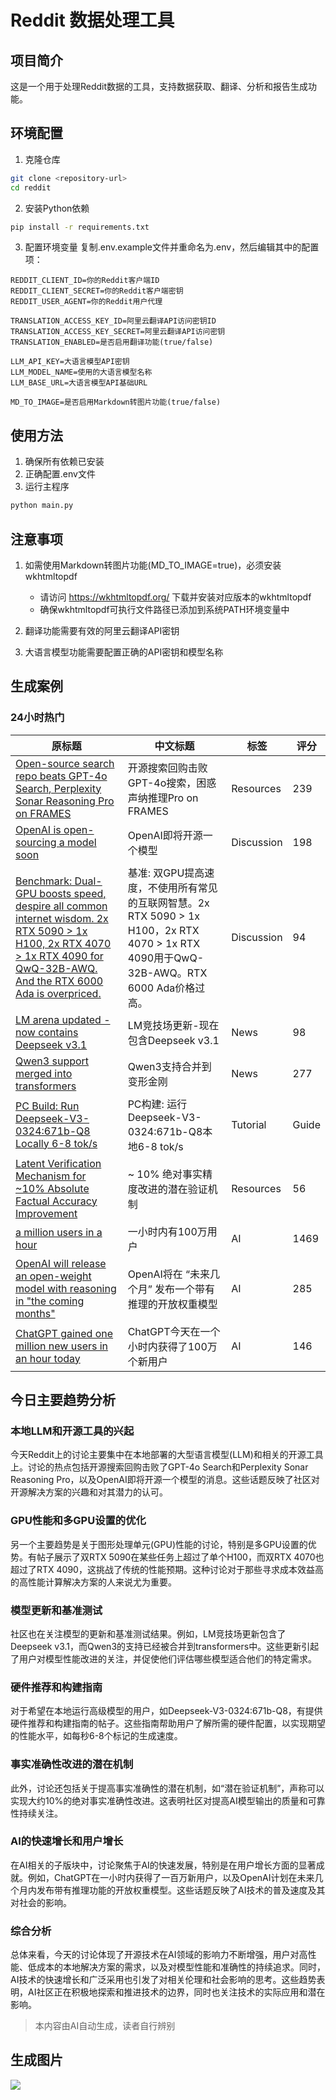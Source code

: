 # Reddit 数据处理工具

## 项目简介
这是一个用于处理Reddit数据的工具，支持数据获取、翻译、分析和报告生成功能。

## 环境配置

1. 克隆仓库
```bash
git clone <repository-url>
cd reddit
```

2. 安装Python依赖
```bash
pip install -r requirements.txt
```

3. 配置环境变量
复制.env.example文件并重命名为.env，然后编辑其中的配置项：
```
REDDIT_CLIENT_ID=你的Reddit客户端ID
REDDIT_CLIENT_SECRET=你的Reddit客户端密钥
REDDIT_USER_AGENT=你的Reddit用户代理

TRANSLATION_ACCESS_KEY_ID=阿里云翻译API访问密钥ID
TRANSLATION_ACCESS_KEY_SECRET=阿里云翻译API访问密钥
TRANSLATION_ENABLED=是否启用翻译功能(true/false)

LLM_API_KEY=大语言模型API密钥
LLM_MODEL_NAME=使用的大语言模型名称
LLM_BASE_URL=大语言模型API基础URL

MD_TO_IMAGE=是否启用Markdown转图片功能(true/false)
```

## 使用方法
1. 确保所有依赖已安装
2. 正确配置.env文件
3. 运行主程序
```bash
python main.py
```

## 注意事项
1. 如需使用Markdown转图片功能(MD_TO_IMAGE=true)，必须安装wkhtmltopdf
   - 请访问 https://wkhtmltopdf.org/ 下载并安装对应版本的wkhtmltopdf
   - 确保wkhtmltopdf可执行文件路径已添加到系统PATH环境变量中

2. 翻译功能需要有效的阿里云翻译API密钥

3. 大语言模型功能需要配置正确的API密钥和模型名称


## 生成案例
### 24小时热门
| 原标题 | 中文标题 | 标签 | 评分 |
|------|------|------|------|
| [Open-source search repo beats GPT-4o Search, Perplexity Sonar Reasoning Pro on FRAMES](https://reddit.com/r/LocalLLaMA/comments/1jogfrz/opensource_search_repo_beats_gpt4o_search/) | 开源搜索回购击败GPT-4o搜索，困惑声纳推理Pro on FRAMES | Resources | 239 |
| [OpenAI is open-sourcing a model soon](https://reddit.com/r/LocalLLaMA/comments/1jobybk/openai_is_opensourcing_a_model_soon/) | OpenAI即将开源一个模型 | Discussion | 198 |
| [Benchmark: Dual-GPU boosts speed, despire all common internet wisdom. 2x RTX 5090 > 1x H100, 2x RTX 4070 > 1x RTX 4090 for QwQ-32B-AWQ. And the RTX 6000 Ada is overpriced.](https://reddit.com/r/LocalLLaMA/comments/1jobe0u/benchmark_dualgpu_boosts_speed_despire_all_common/) | 基准: 双GPU提高速度，不使用所有常见的互联网智慧。2x RTX 5090 > 1x H100，2x RTX 4070 > 1x RTX 4090用于QwQ-32B-AWQ。RTX 6000 Ada价格过高。 | Discussion | 94 |
| [LM arena updated - now contains Deepseek v3.1](https://reddit.com/r/LocalLLaMA/comments/1jo78b8/lm_arena_updated_now_contains_deepseek_v31/) | LM竞技场更新-现在包含Deepseek v3.1 | News | 98 |
| [Qwen3 support merged into transformers](https://reddit.com/r/LocalLLaMA/comments/1jnzdvp/qwen3_support_merged_into_transformers/) | Qwen3支持合并到变形金刚 | News | 277 |
| [PC Build: Run Deepseek-V3-0324:671b-Q8 Locally 6-8 tok/s](https://reddit.com/r/LocalLLaMA/comments/1jnzq51/pc_build_run_deepseekv30324671bq8_locally_68_toks/) | PC构建: 运行Deepseek-V3-0324:671b-Q8本地6-8 tok/s | Tutorial | Guide | 214 |
| [Latent Verification Mechanism for ~10% Absolute Factual Accuracy Improvement](https://reddit.com/r/LocalLLaMA/comments/1jo5v3f/latent_verification_mechanism_for_10_absolute/) | ~ 10% 绝对事实精度改进的潜在验证机制 | Resources | 56 |
| [a million users in a hour](https://reddit.com/r/singularity/comments/1jo9zg6/a_million_users_in_a_hour/) | 一小时内有100万用户 | AI | 1469 |
| [OpenAI will release an open-weight model with reasoning in "the coming months"](https://reddit.com/r/singularity/comments/1joc8ti/openai_will_release_an_openweight_model_with/) | OpenAI将在 “未来几个月” 发布一个带有推理的开放权重模型 | AI | 285 |
| [ChatGPT gained one million new users in an hour today](https://reddit.com/r/singularity/comments/1joeygl/chatgpt_gained_one_million_new_users_in_an_hour/) | ChatGPT今天在一个小时内获得了100万个新用户 | AI | 146 |

## 今日主要趋势分析

### 本地LLM和开源工具的兴起

今天Reddit上的讨论主要集中在本地部署的大型语言模型(LLM)和相关的开源工具上。讨论的热点包括开源搜索回购击败了GPT-4o Search和Perplexity Sonar Reasoning Pro，以及OpenAI即将开源一个模型的消息。这些话题反映了社区对开源解决方案的兴趣和对其潜力的认可。

### GPU性能和多GPU设置的优化

另一个主要趋势是关于图形处理单元(GPU)性能的讨论，特别是多GPU设置的优势。有帖子展示了双RTX 5090在某些任务上超过了单个H100，而双RTX 4070也超过了RTX 4090，这挑战了传统的性能预期。这种讨论对于那些寻求成本效益高的高性能计算解决方案的人来说尤为重要。

### 模型更新和基准测试

社区也在关注模型的更新和基准测试结果。例如，LM竞技场更新包含了Deepseek v3.1，而Qwen3的支持已经被合并到transformers中。这些更新引起了用户对模型性能改进的关注，并促使他们评估哪些模型适合他们的特定需求。

### 硬件推荐和构建指南

对于希望在本地运行高级模型的用户，如Deepseek-V3-0324:671b-Q8，有提供硬件推荐和构建指南的帖子。这些指南帮助用户了解所需的硬件配置，以实现期望的性能水平，如每秒6-8个标记的生成速度。

### 事实准确性改进的潜在机制

此外，讨论还包括关于提高事实准确性的潜在机制，如“潜在验证机制”，声称可以实现大约10%的绝对事实准确性改进。这表明社区对提高AI模型输出的质量和可靠性持续关注。

### AI的快速增长和用户增长

在AI相关的子版块中，讨论聚焦于AI的快速发展，特别是在用户增长方面的显著成就。例如，ChatGPT在一小时内获得了一百万新用户，以及OpenAI计划在未来几个月内发布带有推理功能的开放权重模型。这些话题反映了AI技术的普及速度及其对社会的影响。

### 综合分析

总体来看，今天的讨论体现了开源技术在AI领域的影响力不断增强，用户对高性能、低成本的本地解决方案的需求，以及对模型性能和准确性的持续追求。同时，AI技术的快速增长和广泛采用也引发了对相关伦理和社会影响的思考。这些趋势表明，AI社区正在积极地探索和推进技术的边界，同时也关注技术的实际应用和潜在影响。

> 本内容由AI自动生成，读者自行辨别


## 生成图片
![](./lastest_report.png)